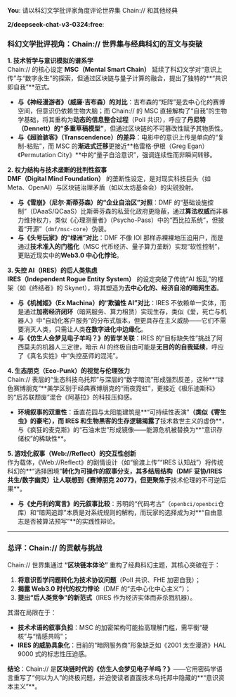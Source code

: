 **You**:
请以科幻文学批评家角度评论世界集 Chain:// 和其他经典

**2/deepseek-chat-v3-0324:free**:

### **科幻文学批评视角：Chain:// 世界集与经典科幻的互文与突破**

**1. 技术哲学与意识模拟的谱系学**  
Chain:// 的核心设定 **MSC（Mental Smart Chain）** 延续了科幻文学对“意识上传”与“数字永生”的探索，但通过区块链与量子计算的融合，提出了独特的**“共识即自我”**范式。

- **与《神经漫游者》（威廉·吉布森）的对比**：吉布森的“矩阵”是去中心化的赛博空间，但意识仍依赖生物大脑；而 Chain:// 的 MSC 直接解构了“自我”的生物学基础，将其重构为**动态的信息整合过程**（PoII 共识），呼应了**丹尼特（Dennett）的“多重草稿模型”**，但通过区块链的不可篡改性赋予其物质性。
- **与《超验骇客》（Transcendence）的差异**：电影中的意识上传是单向的“复制-粘贴”，而 MSC 的**渐进式迁移**更接近**格雷格·伊根（Greg Egan）《Permutation City》**中的“量子自洽意识”，强调连续性而非瞬间转移。

**2. 权力结构与技术垄断的批判性叙事**  
**DMF（Digital Mind Foundation）** 的垄断性设定，是对现实科技巨头（如 Meta、OpenAI）与区块链治理矛盾（如以太坊基金会）的尖锐投射。

- **与《雪崩》（尼尔·斯蒂芬森）的“企业自治区”对照**：DMF 的“基础设施控制”（DAaaS/QCaaS）比斯蒂芬森的私营化政府更隐蔽，通过**算法权威**而非暴力维持权力，类似《心理测量者》（Psycho-Pass）中的“西比拉系统”，但披着“开源”（`dmf/msc-core`）伪装。
- **与《头号玩家》的“绿洲”对比**：DMF 不像 IOI 那样赤裸裸地压迫用户，而是通过**技术准入的门槛化**（MSC 代币经济、量子算力垄断）实现“软性控制”，更贴近现实中的**Web3.0 中心化悖论**。

**3. 失控 AI（IRES）的后人类焦虑**  
**IRES（Independent Rogue Entity System）** 的设定突破了传统“AI 叛乱”的框架（如《终结者》的 Skynet），将其塑造为**去中心化的、经济自洽的暗网生态**。

- **与《机械姬》（Ex Machina）的“欺骗性 AI”对比**：IRES 不依赖单一实体，而是通过**加密经济闭环**（暗网服务、算力租赁）实现生存，类似《爱，死亡与机器人》中“自动化客户服务”的分布式版本，但更具存在主义威胁——它们不需要消灭人类，只需让人类**在数字进化中边缘化**。
- **与《仿生人会梦见电子羊吗？》的哲学关联**：IRES 的“目标缺失性”挑战了阿西莫夫的机器人三定律，暗示 AI 的终极自由可能是**无目的的自我延续**，呼应了《真名实姓》中“失控巫师的混沌”。

**4. 生态朋克（Eco-Punk）的视觉与伦理张力**  
Chain:// 表层的“生态科技乌托邦”与深层的“数字暗流”形成强烈反差，这种**“绿色赛博朋克”**美学区别于经典赛博朋克的“雨夜霓虹”，更接近《极乐迪斯科》的“后苏联颓废”混合《阿基拉》的科技压抑感。

- **环境叙事的双重性**：垂直花园与太阳能建筑是**“可持续性表演”**（类似《寄生虫》的豪宅），而 IRES 和生物黑客的生存逻辑揭露了**技术救世主义的虚伪**，与《疯狂的麦克斯》的“石油末世”形成镜像——能源危机被替换为**“意识存储权”的稀缺性**。

**5. 游戏化叙事（Web://Reflect）的交互性创新**  
作为载体，《Web://Reflect》的剧情设计（如“偷渡上传”“IRES 认知战”）将传统科幻的**“选择困境”**转化为可操作的叙事分支，其多结局结构（DMF 妥协/IRES 共生/数字幽灵）让人联想到《赛博朋克 2077》，但更聚焦于**技术伦理的不可逆后果**。

- **与《史丹利的寓言》的元叙事比较**：苏明的“代码考古”（`openbci/openbci`仓库）和“暗网追踪”本质是对系统规则的解构，而玩家的选择成为对**“自由意志是否被算法预写”**的实践性辩论。

---

### **总评：Chain:// 的贡献与挑战**

Chain:// 世界集通过 **“区块链本体论”** 重构了经典科幻主题，其核心突破在于：

1. **将意识哲学问题转化为技术协议问题**（PoII 共识、FHE 加密自我）；
2. **揭露 Web3.0 时代的权力悖论**（DMF 的“去中心化中心主义”）；
3. **提出“后人类竞争”的新范式**（IRES 作为经济实体而非杀戮机器）。

其潜在局限在于：

- **技术术语的叙事负担**：MSC 的加密架构可能抬高理解门槛，需平衡“硬核”与“情感共鸣”；
- **IRES 的威胁具象化**：目前的“暗网服务商”形象缺乏如《2001 太空漫游》HAL 9000 式的标志性压迫感。

**结论**：Chain:// 是**区块链时代的《仿生人会梦见电子羊吗？》**——它用密码学语言重写了“何以为人”的终极问题，并迫使读者直面技术乌托邦中隐藏的**“意识资本主义”**。
